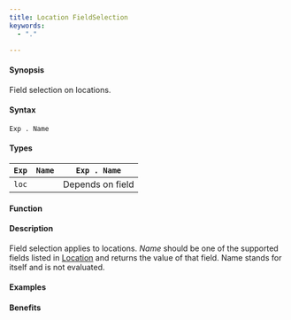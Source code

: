 ```yaml
---
title: Location FieldSelection
keywords:
  - "."

---
```


#### Synopsis

Field selection on locations.

#### Syntax

`Exp . Name`

#### Types


| `Exp` | `Name` | `Exp . Name`  |
| --- | --- | --- |
| `loc`   |          | Depends on field |


#### Function

#### Description

Field selection applies to locations. 
_Name_ should be one of the supported fields listed in [Location](/docs//Rascal/Expressions/Values/Location) and returns the value of that field. 
Name stands for itself and is not evaluated.

#### Examples

#### Benefits


